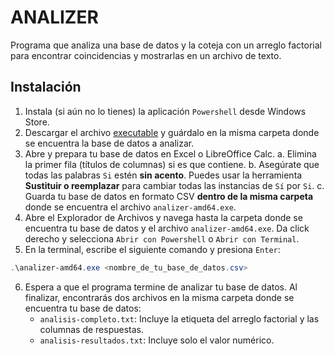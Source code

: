 # ANALIZER
Programa que analiza una base de datos y la coteja con un arreglo factorial para encontrar coincidencias y mostrarlas en un archivo de texto.

## Instalación
1. Instala (si aún no lo tienes) la aplicación `Powershell` desde Windows Store.
2. Descargar el archivo [executable](https://github.com/plane/releases/analizer-amd64.exe) y guárdalo en la misma carpeta donde se encuentra la base de datos a analizar.
3. Abre y prepara tu base de datos en Excel o LibreOffice Calc.
    a. Elimina la primer fila (títulos de columnas) si es que contiene.
    b. Asegúrate que todas las palabras `Si` estén **sin acento**. Puedes usar la herramienta **Sustituir o reemplazar** para cambiar todas las instancias de `Sí` por `Si`.
    c. Guarda tu base de datos en formato CSV **dentro de la misma carpeta** donde se encuentra el archivo `analizer-amd64.exe`.
4. Abre el Explorador de Archivos y navega hasta la carpeta donde se encuentra tu base de datos y el archivo `analizer-amd64.exe`. Da click derecho y selecciona `Abrir con Powershell` o `Abrir con Terminal`.
5. En la terminal, escribe el siguiente comando y presiona `Enter`:
```Powershell
.\analizer-amd64.exe <nombre_de_tu_base_de_datos.csv>
```
6. Espera a que el programa termine de analizar tu base de datos. Al finalizar, encontrarás dos archivos en la misma carpeta donde se encuentra tu base de datos:
    - `analisis-completo.txt`: Incluye la etiqueta del arreglo factorial y las columnas de respuestas.
    - `analisis-resultados.txt`: Incluye solo el valor numérico.
